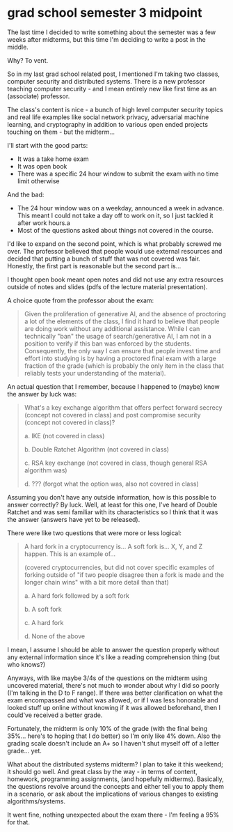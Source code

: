 # grad school semester 3 midpoint

The last time I decided to write something about the semester was a few weeks
after midterms, but this time I'm deciding to write a post in the middle.

Why? To vent.

So in my last grad school related post, I mentioned I'm taking two classes,
computer security and distributed systems. There is a new professor teaching
computer security - and I mean entirely new like first time as an (associate)
professor.

The class's content is nice - a bunch of high level computer security topics and
real life examples like social network privacy, adversarial machine learning,
and cryptography in addition to various open ended projects touching on them -
but the midterm...

I'll start with the good parts:

- It was a take home exam
- It was open book
- There was a specific 24 hour window to submit the exam with no time limit
    otherwise

And the bad:

- The 24 hour window was on a weekday, announced a week in advance. This meant
    I could not take a day off to work on it, so I just tackled it after work
    hours.a
- Most of the questions asked about things not covered in the course.

I'd like to expand on the second point, which is what probably screwed me over.
The professor believed that people would use external resources and decided that
putting a bunch of stuff that was not covered was fair. Honestly, the first part
is reasonable but the second part is...

I thought open book meant open notes and did not use any extra resources outside
of notes and slides (pdfs of the lecture material presentation).

A choice quote from the professor about the exam:

> Given the proliferation of generative AI, and the absence of proctoring a lot
> of the elements of the class, I find it hard to believe that people are doing
> work without any additional assistance. While I can technically "ban" the
> usage of search/generative AI, I am not in a position to verify if this ban
> was enforced by the students. Consequently, the only way I can ensure that
> people invest time and effort into studying is by having a proctored final
> exam with a large fraction of the grade (which is probably the only item in
> the class that reliably tests your understanding of the material).

An actual question that I remember, because I happened to (maybe) know the
answer by luck was:

> What's a key exchange algorithm that offers perfect forward secrecy (concept
> not covered in class) and post compromise security (concept not covered in
> class)?
>
> a. IKE (not covered in class)
>
> b. Double Ratchet Algorithm (not covered in class)
>
> c. RSA key exchange (not covered in class, though general RSA algorithm was)
>
> d. ??? (forgot what the option was, also not covered in class)

Assuming you don't have any outside information, how is this possible to answer
correctly? By luck. Well, at least for this one, I've heard of Double Ratchet
and was semi familiar with its characteristics so I think that it was the answer
(answers have yet to be released).

There were like two questions that were more or less logical:

> A hard fork in a cryptocurrency is... A soft fork is... X, Y, and Z happen.
> This is an example of...
>
> (covered cryptocurrencies, but did not cover specific examples of forking
> outside of "if two people disagree then a fork is made and the longer chain
> wins" with a bit more detail than that)
>
> a. A hard fork followed by a soft fork
>
> b. A soft fork
>
> c. A hard fork
>
> d. None of the above

I mean, I assume I should be able to answer the question properly without any
external information since it's like a reading comprehension thing (but who
knows?)

Anyways, with like maybe 3/4s of the questions on the midterm using uncovered
material, there's not much to wonder about why I did so poorly (I'm talking in
the D to F range). If there was better clarification on what the exam
encompassed and what was allowed, or if I was less honorable and looked stuff up
online without knowing if it was allowed beforehand, then I could've received a
better grade.

Fortunately, the midterm is only 10% of the grade (with the final being 35%...
here's to hoping that I do better) so I'm only like 4% down. Also the grading
scale doesn't include an A+ so I haven't shut myself off of a letter grade...
yet.

What about the distributed systems midterm? I plan to take it this weekend; it
should go well. And great class by the way - in terms of content, homework,
programming assignments, (and hopefully midterms). Basically, the questions
revolve around the concepts and either tell you to apply them in a scenario, or
ask about the implications of various changes to existing algorithms/systems.

It went fine, nothing unexpected about the exam there - I'm feeling a 95% for
that.
